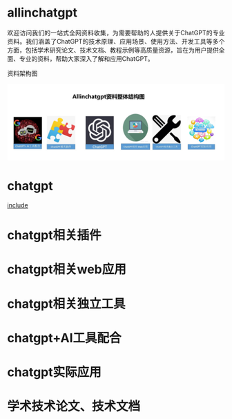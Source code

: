 # allinchatgpt
<p align="justify">
   欢迎访问我们的一站式全网资料收集，为需要帮助的人提供关于ChatGPT的专业资料。我们涵盖了ChatGPT的技术原理、应用场景、使用方法、开发工具等多个方面，包括学术研究论文、技术文档、教程示例等高质量资源，旨在为用户提供全面、专业的资料，帮助大家深入了解和应用ChatGPT。
</p>
     
<p>
资料架构图
</p>

![资料架构图](https://github.com/xiaoqdu/allinchatgpt/blob/main/framework.jpg?raw=true)

# chatgpt

[include](./chatgpt/chatgpt.md)

# chatgpt相关插件
# chatgpt相关web应用
# chatgpt相关独立工具
# chatgpt+AI工具配合
# chatgpt实际应用
# 学术技术论文、技术文档
